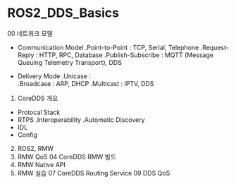 # ROS2_DDS_Basics


00 네트워크 모델

  - Communication Model
    .Point-to-Point : TCP, Serial, Telephone
    .Request-Reply : HTTP, RPC, Database
    .Publish-Subscribe : MQTT (Message Queuing Telemetry Transport), DDS
    
  - Delivery Mode
    .Unicase :  
    .Broadcase : ARP, DHCP
    .Multicast : IPTV, DDS
    
01. CoreDDS 개요
  - Protocal Stack
     <img>
  - RTPS
    .Interoperability
    .Automatic Discovery
  - IDL
  - Config
02. ROS2, RMW
03. RMW QoS
04 CoreDDS RMW 빌드
05. RMW Native API
06. RMW 실습
07 CoreDDS Routing Service
09 DDS QoS
